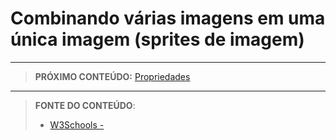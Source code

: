 # Combinando várias imagens em uma única imagem (sprites de imagem)



***

> **PRÓXIMO CONTEÚDO:** [Propriedades](/conteudo/18-propriedades)

***


> **FONTE DO CONTEÚDO**:
>
> - [W3Schools - ]()
